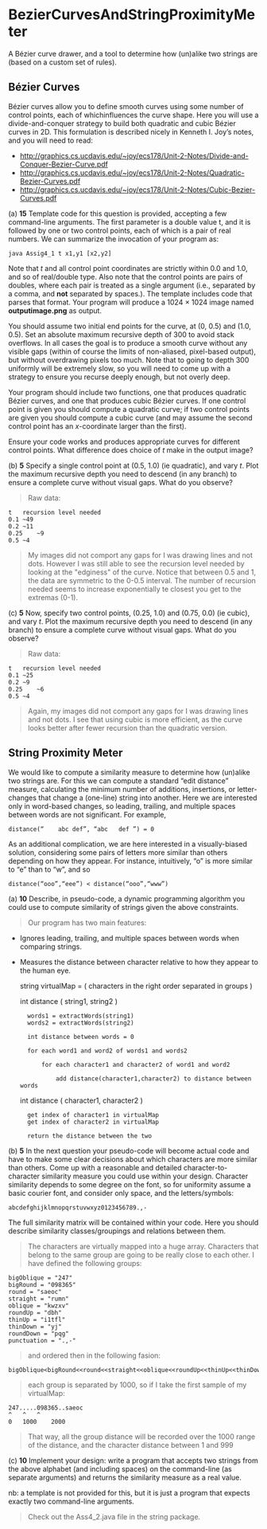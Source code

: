 BezierCurvesAndStringProximityMeter
===================================

A Bézier curve drawer, and a tool to determine how (un)alike two strings are (based on a custom set of rules).


## Bézier Curves

Bézier curves allow you to define smooth curves using some number of control points, each of whichinfluences the curve shape. Here you will use a divide-and-conquer strategy to build both quadratic and cubic Bézier curves in 2D. This formulation is described nicely in Kenneth I. Joy’s notes, and you will need to read:

* http://graphics.cs.ucdavis.edu/~joy/ecs178/Unit-2-Notes/Divide-and-Conquer-Bezier-Curve.pdf
* http://graphics.cs.ucdavis.edu/~joy/ecs178/Unit-2-Notes/Quadratic-Bezier-Curves.pdf
* http://graphics.cs.ucdavis.edu/~joy/ecs178/Unit-2-Notes/Cubic-Bezier-Curves.pdf

(a) **15** Template code for this question is provided, accepting a few command-line arguments. The first parameter is a double value t, and it is followed by one or two control points, each of which is a
pair of real numbers. We can summarize the invocation of your program as:

	java Assig4_1 t x1,y1 [x2,y2]

Note that *t* and all control point coordinates are strictly within 0.0 and 1.0, and so of real/double type. Also note that the control points are pairs of doubles, where each pair is treated as a single argument (i.e., separated by a comma, and **not** separated by spaces.). The template includes code that parses that format.
Your program will produce a 1024 × 1024 image named **outputimage.png** as output.

You should assume two initial end points for the curve, at (0, 0.5) and (1.0, 0.5). Set an absolute maximum recursive depth of 300 to avoid stack overflows. In all cases the goal is to produce a smooth curve without any visible gaps (within of course the limits of non-aliased, pixel-based output), but without overdrawing pixels too much. Note that to going to depth 300 uniformly will be extremely slow, so you will need to come up with a strategy to ensure you recurse deeply enough, but not overly deep.

Your program should include two functions, one that produces quadratic Bézier curves, and one that produces cubic Bézier curves. If one control point is given you should compute a quadratic curve; if two control points are given you should compute a cubic curve (and may assume the second control
point has an *x*-coordinate larger than the first).

Ensure your code works and produces appropriate curves for different control points. What difference does choice of *t* make in the output image?

	

(b) **5** Specify a single control point at (0.5, 1.0) (ie quadratic), and vary *t*. Plot the maximum recursive depth you need to descend (in any branch) to ensure a complete curve without visual gaps. What do you observe?

> Raw data:

	t	recursion level needed
	0.1	~49
	0.2	~11	
	0.25	~9
	0.5	~4

>My images did not comport any gaps for I was drawing lines and not dots.
However I was still able to see the recursion level needed by looking at the "edginess" of the curve.
Notice that between 0.5 and 1, the data are symmetric to the 0-0.5 interval. The number of recursion needed
seems to increase exponentially te closest you get to the extremas (0-1). 

(c) **5** Now, specify two control points, (0.25, 1.0) and (0.75, 0.0) (ie cubic), and vary *t*. Plot the maximum recursive depth you need to descend (in any branch) to ensure a complete curve without visual gaps. What do you observe?

> Raw data:

	t	recursion level needed
	0.1	~25
	0.2	~9	
	0.25	~6
	0.5	~4

>Again, my images did not comport any gaps for I was drawing lines and not dots. I see that using cubic is more efficient, as the curve looks better after fewer recursion than the quadratic version.

## String Proximity Meter

We would like to compute a similarity measure to determine how (un)alike two strings are. For this we can compute a standard “edit distance” measure, calculating the minimum number of additions, insertions, or letter-changes that change a (one-line) string into another. Here we are interested only in word-based changes, so leading, trailing, and multiple spaces between words are not significant. For
example,

	distance(“    abc def”, “abc   def ”) = 0

As an additional complication, we are here interested in a visually-biased solution, considering some
pairs of letters more similar than others depending on how they appear. For instance, intuitively, “o” is more similar to “e” than to “w”, and so

	distance(“ooo”,“eee”) < distance(“ooo”,“www”)

(a) **10** Describe, in pseudo-code, a dynamic programming algorithm you could use to compute similarity
of strings given the above constraints.

>Our program has two main features: 
* Ignores leading, trailing, and multiple spaces between words when comparing strings.
* Measures the distance between character relative to how they appear to the human eye.

	string virtualMap = ( characters in the right order separated in groups )
	
	int distance ( string1, string2 )
	
		words1 = extractWords(string1)
		words2 = extractWords(string2)
		
		int distance between words = 0
		
		for each word1 and word2 of words1 and words2
			
			for each character1 and character2 of word1 and word2
				
				add distance(character1,character2) to distance between words

	int distance ( character1, character2 )

		get index of character1 in virtualMap
		get index of character2 in virtualMap
		
		return the distance between the two


(b) **5** In the next question your pseudo-code will become actual code and have to make some clear decisions about which characters are more similar than others. Come up with a reasonable and detailed character-to-character similarity measure you could use within your design. Character similarity depends to some degree on the font, so for uniformity assume a basic courier font, and consider only space, and the letters/symbols:

	abcdefghijklmnopqrstuvwxyz0123456789.,-

The full similarity matrix will be contained within your code. Here you should describe similarity
classes/groupings and relations between them.

>The characters are virtually mapped into a huge array. Characters that belong to the same group are going to be really close to each other. I have defined the following groups:

	bigOblique = "247"
	bigRound = "098365"
	round = "saeoc"
	straight = "rumn"
	oblique = "kwzxv"
	roundUp = "dbh"
	thinUp = "i1tfl"
	thinDown = "yj"
	roundDown = "pqg"
	punctuation = ".,-"
	
>and ordered then in the following fasion:

	bigOblique<bigRound<<round<<straight<<oblique<<roundUp<<thinUp<<thinDown<<roundDown<<punctuation
	
>each group is separated by 1000, so if I take the first sample of my virtualMap:
	
	247.....098365..saeoc
	^	^	^
	0	1000	2000

>That way, all the group distance will be recorded over the 1000 range of the distance,
>and the character distance between 1 and 999
	

(c) **10** Implement your design: write a program that accepts two strings from the above alphabet (and
including spaces) on the command-line (as separate arguments) and returns the similarity measure as a real value.

nb: a template is not provided for this, but it is just a program that expects exactly two command-line
arguments.
	
>Check out the Ass4_2.java file in the string package.
